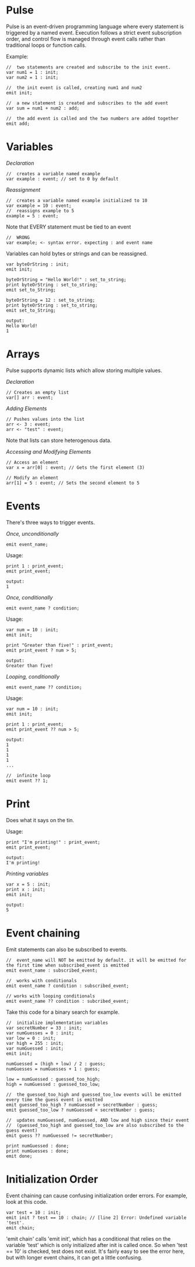 # Pulse
Pulse is an event-driven programming language where every statement is triggered by a named event. Execution follows a strict event subscription order, and control flow is managed through event calls rather than traditional loops or function calls.

Example:

```
//  two statements are created and subscribe to the init event.
var num1 = 1 : init;
var num2 = 1 : init;

//  the init event is called, creating num1 and num2
emit init;

//  a new statement is created and subscribes to the add event
var sum = num1 + num2 : add;

//  the add event is called and the two numbers are added together
emit add;
```

# Variables

*Declaration*
```
//  creates a variable named example
var example : event; // set to 0 by default
```

*Reassignment*
```
//  creates a variable named example initialized to 10
var example = 10 : event;
//  reassigns example to 5
example = 5 : event;
```
Note that EVERY statement must be tied to an event
```
//  WRONG
var example; <- syntax error. expecting : and event name
```

Variables can hold bytes or strings and can be reassigned.
```
var byteOrString : init;
emit init;

byteOrString = "Hello World!" : set_to_string;
print byteOrString : set_to_string;
emit set_to_String;

byteOrString = 12 : set_to_string;
print byteOrString : set_to_string;
emit set_to_String;

output:
Hello World!
1
```


# Arrays
Pulse supports dynamic lists which allow storing multiple values.

*Declaration*
```
// Creates an empty list
var[] arr : event;
```

*Adding Elements*
```
// Pushes values into the list
arr <- 3 : event;
arr <- "test" : event;
```

Note that lists can store heterogenous data.

*Accessing and Modifying Elements*
```
// Access an element
var x = arr[0] : event; // Gets the first element (3)

// Modify an element
arr[1] = 5 : event; // Sets the second element to 5
```

# Events

There's three ways to trigger events.

*Once, unconditionally*
```
emit event_name;
```
Usage:
```
print 1 : print_event;
emit print_event;

output:
1
```

*Once, conditionally*

```
emit event_name ? condition;
```

Usage:
```
var num = 10 : init;
emit init;

print "Greater than five!" : print_event;
emit print_event ? num > 5;

output:
Greater than five!
```

*Looping, conditionally*
```
emit event_name ?? condition;
```

Usage:
```
var num = 10 : init;
emit init;

print 1 : print_event;
emit print_event ?? num > 5;

output:
1
1
1
1
...
```
```
//  infinite loop
emit event ?? 1;
```

# Print
Does what it says on the tin.

Usage:
```
print "I'm printing!" : print_event;
emit print_event;

output:
I'm printing!
```
*Printing variables*
```
var x = 5 : init;
print x : init;
emit init;

output:
5
```

# Event chaining
Emit statements can also be subscribed to events. 
```
//  event_name will NOT be emitted by default. it will be emitted for the first time when subscribed_event is emitted 
emit event_name : subscribed_event;

//  works with conditionals
emit event_name ? condition : subscribed_event;

// works with looping conditionals
emit event_name ?? condition : subcribed_event;
```
Take this code for a binary search for example.
```
//  initialize implementation variables
var secretNumber = 33 : init;
var numGuesses = 0 : init;
var low = 0 : init;
var high = 255 : init;
var numGuessed : init;
emit init;

numGuessed = (high + low) / 2 : guess;
numGuesses = numGuesses + 1 : guess;

low = numGuessed : guessed_too_high;
high = numGuessed : guessed_too_low;

//  the guessed_too_high and guessed_too_low events will be emitted every time the guess event is emitted
emit guessed_too_high ? numGuessed > secretNumber : guess;
emit guessed_too_low ? numGuessed < secretNumber : guess;

//  updates numGuessed, numGuessed, AND low and high since their event
//  (guessed_too_high and guessed_too_low are also subscribed to the guess event)
emit guess ?? numGuessed != secretNumber;

print numGuessed : done;
print numGuesses : done;
emit done;
```

# Initialization Order
Event chaining can cause confusing initialization order errors. For example, look at this code.
```
var test = 10 : init;
emit init ? test == 10 : chain; // [line 2] Error: Undefined variable 'test'.
emit chain;
```
'emit chain' calls 'emit init', which has a conditional that relies on the variable 'test' which is only initialized after init is called once. So when 'test == 10'  is checked, test does not exist. It's fairly easy to see the error here, but with longer event chains, it can get a little confusing.
